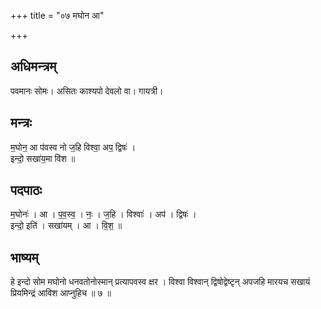 +++
title = "०७ मघोन आ"

+++
## अधिमन्त्रम्
पवमानः सोमः। असितः काश्यपो देवलो वा। गायत्री।

## मन्त्रः
म॒घोन॒ आ प॑वस्व नो ज॒हि विश्वा॒ अप॒ द्विषः॑ ।  
इन्दो॒ सखा॑य॒मा वि॑श ॥

## पदपाठः
म॒घोनः॑ । आ । प॒व॒स्व॒ । नः॒ । ज॒हि । विश्वाः॑ । अप॑ । द्विषः॑ ।  
इन्दो॒ इति॑ । सखा॑यम् । आ । वि॒श॒ ॥

## भाष्यम्
हे इन्दो सोम मघोनो धनवतोनोस्मान् प्रत्यापवस्व क्षर । विश्वा विश्वान् द्विषोद्वेष्टृन् अपजहि मारयच सखायं प्रियमिन्द्रं आविश आप्नुहिच ॥ ७ ॥